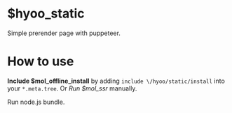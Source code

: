 # $hyoo_static

Simple prerender page with puppeteer.

# How to use

**Include $mol_offline_install** by adding `include \/hyoo/static/install` into your `*.meta.tree`. Or *Run $mol_ssr* manually.

Run node.js bundle.

